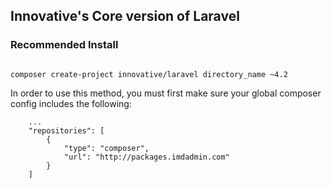 ## Innovative's Core version of Laravel

### Recommended Install

~~~

composer create-project innovative/laravel directory_name ~4.2

~~~

In order to use this method, you must first make sure your global composer config includes the following:

~~~
    ...
    "repositories": [
        {
            "type": "composer",
            "url": "http://packages.imdadmin.com"
        }
    ]
~~~
